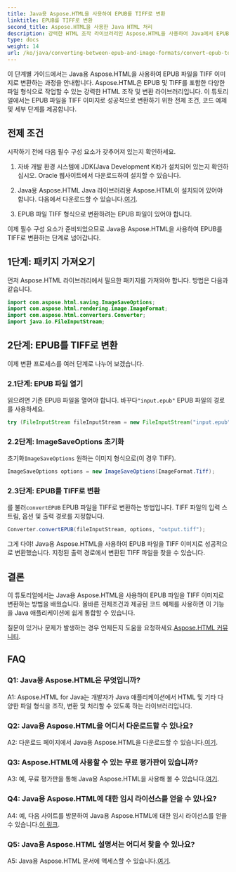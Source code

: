 ```yaml
---
title: Java용 Aspose.HTML을 사용하여 EPUB를 TIFF로 변환
linktitle: EPUB를 TIFF로 변환
second_title: Aspose.HTML을 사용한 Java HTML 처리
description: 강력한 HTML 조작 라이브러리인 Aspose.HTML을 사용하여 Java에서 EPUB 파일을 TIFF 이미지로 변환하는 방법을 알아보세요.
type: docs
weight: 14
url: /ko/java/converting-between-epub-and-image-formats/convert-epub-to-tiff/
---
```

이 단계별 가이드에서는 Java용 Aspose.HTML을 사용하여 EPUB 파일을 TIFF 이미지로 변환하는 과정을 안내합니다. Aspose.HTML은 EPUB 및 TIFF를 포함한 다양한 파일 형식으로 작업할 수 있는 강력한 HTML 조작 및 변환 라이브러리입니다. 이 튜토리얼에서는 EPUB 파일을 TIFF 이미지로 성공적으로 변환하기 위한 전제 조건, 코드 예제 및 세부 단계를 제공합니다.

## 전제 조건

시작하기 전에 다음 필수 구성 요소가 갖추어져 있는지 확인하세요.

1. 자바 개발 환경
시스템에 JDK(Java Development Kit)가 설치되어 있는지 확인하십시오. Oracle 웹사이트에서 다운로드하여 설치할 수 있습니다.

2. Java용 Aspose.HTML
 Java 라이브러리용 Aspose.HTML이 설치되어 있어야 합니다. 다음에서 다운로드할 수 있습니다.[여기](https://releases.aspose.com/html/java/).

3. EPUB 파일
TIFF 형식으로 변환하려는 EPUB 파일이 있어야 합니다.

이제 필수 구성 요소가 준비되었으므로 Java용 Aspose.HTML을 사용하여 EPUB를 TIFF로 변환하는 단계로 넘어갑니다.

## 1단계: 패키지 가져오기

먼저 Aspose.HTML 라이브러리에서 필요한 패키지를 가져와야 합니다. 방법은 다음과 같습니다.

```java
import com.aspose.html.saving.ImageSaveOptions;
import com.aspose.html.rendering.image.ImageFormat;
import com.aspose.html.converters.Converter;
import java.io.FileInputStream;
```

## 2단계: EPUB를 TIFF로 변환

이제 변환 프로세스를 여러 단계로 나누어 보겠습니다.

### 2.1단계: EPUB 파일 열기

 읽으려면 기존 EPUB 파일을 열어야 합니다. 바꾸다`"input.epub"` EPUB 파일의 경로를 사용하세요.

```java
try (FileInputStream fileInputStream = new FileInputStream("input.epub")) {
```

### 2.2단계: ImageSaveOptions 초기화

 초기화`ImageSaveOptions` 원하는 이미지 형식으로(이 경우 TIFF).

```java
ImageSaveOptions options = new ImageSaveOptions(ImageFormat.Tiff);
```

### 2.3단계: EPUB를 TIFF로 변환

 를 불러`convertEPUB` EPUB 파일을 TIFF로 변환하는 방법입니다. TIFF 파일의 입력 스트림, 옵션 및 출력 경로를 지정합니다.

```java
Converter.convertEPUB(fileInputStream, options, "output.tiff");
```

그게 다야! Java용 Aspose.HTML을 사용하여 EPUB 파일을 TIFF 이미지로 성공적으로 변환했습니다. 지정된 출력 경로에서 변환된 TIFF 파일을 찾을 수 있습니다.

## 결론

이 튜토리얼에서는 Java용 Aspose.HTML을 사용하여 EPUB 파일을 TIFF 이미지로 변환하는 방법을 배웠습니다. 올바른 전제조건과 제공된 코드 예제를 사용하면 이 기능을 Java 애플리케이션에 쉽게 통합할 수 있습니다.

질문이 있거나 문제가 발생하는 경우 언제든지 도움을 요청하세요.[Aspose.HTML 커뮤니티](https://forum.aspose.com/).

## FAQ

### Q1: Java용 Aspose.HTML은 무엇입니까?

A1: Aspose.HTML for Java는 개발자가 Java 애플리케이션에서 HTML 및 기타 다양한 파일 형식을 조작, 변환 및 처리할 수 있도록 하는 라이브러리입니다.

### Q2: Java용 Aspose.HTML을 어디서 다운로드할 수 있나요?

 A2: 다운로드 페이지에서 Java용 Aspose.HTML을 다운로드할 수 있습니다.[여기](https://releases.aspose.com/html/java/).

### Q3: Aspose.HTML에 사용할 수 있는 무료 평가판이 있습니까?

 A3: 예, 무료 평가판을 통해 Java용 Aspose.HTML을 사용해 볼 수 있습니다.[여기](https://releases.aspose.com/).

### Q4: Java용 Aspose.HTML에 대한 임시 라이선스를 얻을 수 있나요?

 A4: 예, 다음 사이트를 방문하여 Java용 Aspose.HTML에 대한 임시 라이선스를 얻을 수 있습니다.[이 링크](https://purchase.aspose.com/temporary-license/).

### Q5: Java용 Aspose.HTML 설명서는 어디서 찾을 수 있나요?

 A5: Java용 Aspose.HTML 문서에 액세스할 수 있습니다.[여기](https://reference.aspose.com/html/java/).